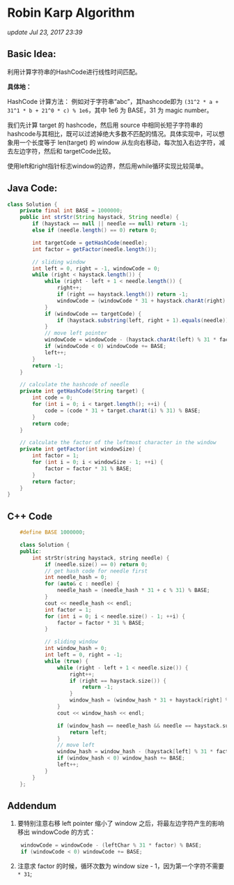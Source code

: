 # Robin Karp Algorithm

_update Jul 23, 2017 23:39_

## Basic Idea:

利用计算字符串的HashCode进行线性时间匹配。

**具体地：**

HashCode 计算方法： 例如对于字符串“abc”，其hashcode即为 `(31^2 * a + 31^1 * b + 21^0 * c) % 1e6`，其中 1e6 为 BASE，31 为 magic number。

我们先计算 target 的 hashcode，然后用 source 中相同长短子字符串的hashcode与其相比，既可以过滤掉绝大多数不匹配的情况。具体实现中，可以想象用一个长度等于 len\(target\) 的 window 从左向右移动，每次加入右边字符，减去左边字符，然后和 targetCode比较。

使用left和right指针标志window的边界，然后用while循环实现比较简单。

## Java Code:

```java
class Solution {
    private final int BASE = 1000000;
    public int strStr(String haystack, String needle) {
        if (haystack == null || needle == null) return -1;
        else if (needle.length() == 0) return 0;

        int targetCode = getHashCode(needle);
        int factor = getFactor(needle.length());

        // sliding window
        int left = 0, right = -1, windowCode = 0;
        while (right < haystack.length()) {
            while (right - left + 1 < needle.length()) {
                right++;
                if (right == haystack.length()) return -1;
                windowCode = (windowCode * 31 + haystack.charAt(right) % 31) % BASE;
            }
            if (windowCode == targetCode) {
                if (haystack.substring(left, right + 1).equals(needle)) return left;
            }
            // move left pointer
            windowCode = windowCode - (haystack.charAt(left) % 31 * factor) % BASE;
            if (windowCode < 0) windowCode += BASE;
            left++;
        }
        return -1;
    }

    // calculate the hashcode of needle
    private int getHashCode(String target) {
        int code = 0;
        for (int i = 0; i < target.length(); ++i) {
            code = (code * 31 + target.charAt(i) % 31) % BASE;
        }
        return code;
    }

    // calculate the factor of the leftmost character in the window
    private int getFactor(int windowSize) {
        int factor = 1;
        for (int i = 0; i < windowSize - 1; ++i) {
            factor = factor * 31 % BASE;
        }
        return factor;
    }
}
```

## C++ Code

```cpp
    #define BASE 1000000;

    class Solution {
    public:
        int strStr(string haystack, string needle) {
            if (needle.size() == 0) return 0;
            // get hash code for needle first
            int needle_hash = 0;
            for (auto& c : needle) {
                needle_hash = (needle_hash * 31 + c % 31) % BASE;
            }
            cout << needle_hash << endl;
            int factor = 1;
            for (int i = 0; i < needle.size() - 1; ++i) {
                factor = factor * 31 % BASE;
            }

            // sliding window
            int window_hash = 0;
            int left = 0, right = -1;
            while (true) {
                while (right - left + 1 < needle.size()) {
                    right++;
                    if (right == haystack.size()) {
                        return -1;
                    }
                    window_hash = (window_hash * 31 + haystack[right] % 31) % BASE; 
                }
                cout << window_hash << endl;

                if (window_hash == needle_hash && needle == haystack.substr(left, needle.size())) {
                    return left;
                }
                // move left 
                window_hash = window_hash - (haystack[left] % 31 * factor) % BASE;
                if (window_hash < 0) window_hash += BASE;
                left++;
            }
        }
    };
```

## Addendum

1. 要特别注意右移 left pointer 缩小了 window 之后，将最左边字符产生的影响移出 windowCode 的方式：

   ```java
    windowCode = windowCode - (leftChar % 31 * factor) % BASE;
    if (windowCode < 0) windowCode += BASE;
   ```

2. 注意求 factor 的时候，循环次数为 window size - 1，因为第一个字符不需要 `* 31`;

